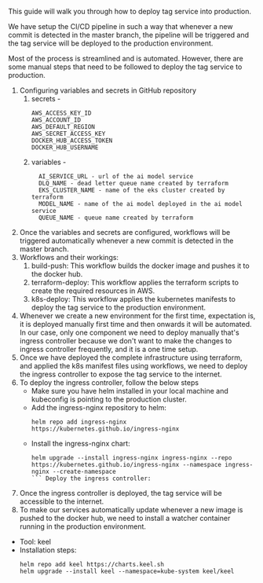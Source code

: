 This guide will walk you through how to deploy tag service into production.

We have setup the CI/CD pipeline in such a way that whenever a new commit is detected in the master branch, the pipeline will be triggered and the tag service will be deployed to the production environment.

Most of the process is streamlined and is automated. However, there are some manual steps that need to be followed to deploy the tag service to production.
1. Configuring variables and secrets in GitHub repository
   1. secrets - 
        ```shell
        AWS_ACCESS_KEY_ID
        AWS_ACCOUNT_ID
        AWS_DEFAULT_REGION
        AWS_SECRET_ACCESS_KEY
        DOCKER_HUB_ACCESS_TOKEN
        DOCKER_HUB_USERNAME
      ```
   2. variables - 
      ```shell
        AI_SERVICE_URL - url of the ai model service
        DLQ_NAME - dead letter queue name created by terraform
        EKS_CLUSTER_NAME - name of the eks cluster created by terraform
        MODEL_NAME - name of the ai model deployed in the ai model service
        QUEUE_NAME - queue name created by terraform
        ```
2. Once the variables and secrets are configured, workflows will be triggered automatically whenever a new commit is detected in the master branch.
3. Workflows and their workings:
   1. build-push: This workflow builds the docker image and pushes it to the docker hub.
   2. terraform-deploy: This workflow applies the terraform scripts to create the required resources in AWS.
   3. k8s-deploy: This workflow applies the kubernetes manifests to deploy the tag service to the production environment.
4. Whenever we create a new environment for the first time, expectation is, it is deployed manually first time and then onwards it will be automated. <br> In our case, only one component we need to deploy manually that's ingress controller because we don't want to make the changes to ingress controller frequently, and it is a one time setup.
5. Once we have deployed the complete infrastructure using terraform, and applied the k8s manifest files using workflows, we need to deploy the ingress controller to expose the tag service to the internet.
6. To deploy the ingress controller, follow the below steps
   - Make sure you have helm installed in your local machine and kubeconfig is pointing to the production cluster.
   - Add the ingress-nginx repository to helm:
      ```shell
      helm repo add ingress-nginx https://kubernetes.github.io/ingress-nginx
      ```
   - Install the ingress-nginx chart:
      ```shell
      helm upgrade --install ingress-nginx ingress-nginx --repo https://kubernetes.github.io/ingress-nginx --namespace ingress-nginx --create-namespace
      ``` Deploy the ingress controller:
   
7. Once the ingress controller is deployed, the tag service will be accessible to the internet.
8. To make our services automatically update whenever a new image is pushed to the docker hub, we need to install a watcher container running in the production environment.
  - Tool: keel
  - Installation steps:
    ```shell
    helm repo add keel https://charts.keel.sh 
    helm upgrade --install keel --namespace=kube-system keel/keel
    ```

